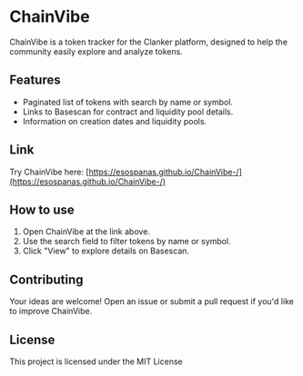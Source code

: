 # ChainVibe

ChainVibe is a token tracker for the Clanker platform, designed to help the community easily explore and analyze tokens.

## Features
- Paginated list of tokens with search by name or symbol.
- Links to Basescan for contract and liquidity pool details.
- Information on creation dates and liquidity pools.

## Link
Try ChainVibe here: [https://esospanas.github.io/ChainVibe-/](https://esospanas.github.io/ChainVibe-/)

## How to use
1. Open ChainVibe at the link above.
2. Use the search field to filter tokens by name or symbol.
3. Click "View" to explore details on Basescan.

## Contributing
Your ideas are welcome! Open an issue or submit a pull request if you'd like to improve ChainVibe.

## License
This project is licensed under the MIT License

